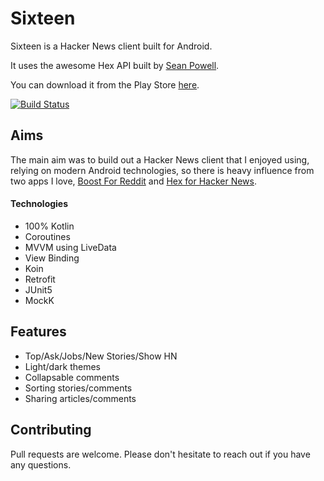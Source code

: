 # Sixteen

Sixteen is a Hacker News client built for Android.

It uses the awesome Hex API built by [Sean Powell](https://github.com/longdivision).

You can download it from the Play Store [here](https://play.google.com/store/apps/details?id=com.jamie.hn).

[![Build Status](https://app.bitrise.io/app/3c4606e5aebc5596/status.svg?token=ft5H3qSRsaT-xrYWZtAawQ&branch=master)](https://app.bitrise.io/app/3c4606e5aebc5596)

## Aims

The main aim was to build out a Hacker News client that I enjoyed using, relying on modern Android technologies, so there is heavy influence from two apps I love, [Boost For Reddit](https://play.google.com/store/apps/details?id=com.rubenmayayo.reddit&hl=en_GB&gl=US) and [Hex for Hacker News](https://play.google.com/store/apps/details?id=com.hexforhn.hex&hl=en_GB&gl=US).

#### Technologies
- 100% Kotlin
- Coroutines
- MVVM using LiveData
- View Binding
- Koin
- Retrofit
 - JUnit5
 - MockK

## Features
- Top/Ask/Jobs/New Stories/Show HN
- Light/dark themes
- Collapsable comments
- Sorting stories/comments
- Sharing articles/comments

## Contributing
Pull requests are welcome. Please don't hesitate to reach out if you have any questions.
